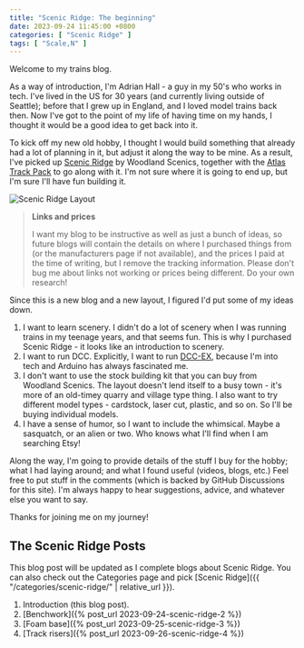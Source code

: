 ```yaml
---
title: "Scenic Ridge: The beginning"
date: 2023-09-24 11:45:00 +0800
categories: [ "Scenic Ridge" ]
tags: [ "Scale,N" ]
---
```


Welcome to my trains blog.

As a way of introduction, I'm Adrian Hall - a guy in my 50's who works in tech.  I've lived in the US for 30 years (and currently living outside of Seattle); before that I grew up in England, and I loved model trains back then.  Now I've got to the point of my life of having time on my hands, I thought it would be a good idea to get back into it.

To kick off my new old hobby, I thought I would build something that already had a lot of planning in it, but adjust it along the way to be mine.  As a result, I've picked up [Scenic Ridge](https://www.hobbytown.com/woodland-scenics-scenic-ridge-layout-kit-n-scale-woost1482/p291522) by Woodland Scenics, together with the [Atlas Track Pack](https://www.trainz.com/products/atlas-2588-n-scale-scenic-ridge-track-pack) to go along with it.  I'm not sure where it is going to end up, but I'm sure I'll have fun building it.

![Scenic Ridge Layout](https://woodlandscenics.woodlandscenics.com/images/NewWSWeb/ST1482_f_1.jpg)

> **Links and prices**
>
> I want my blog to be instructive as well as just a bunch of ideas, so future blogs will contain the details on where I purchased things from (or the manufacturers page if not available), and the prices I paid at the time of writing, but I remove the tracking information.  Please don't bug me about links not working or prices being different.  Do your own research!

Since this is a new blog and a new layout, I figured I'd put some of my ideas down.

1. I want to learn scenery. I didn't do a lot of scenery when I was running trains in my teenage years, and that seems fun.  This is why I purchased Scenic Ridge - it looks like an introduction to scenery.
2. I want to run DCC.  Explicitly, I want to run [DCC-EX](https://dcc-ex.com), because I'm into tech and Arduino has always fascinated me.
3. I don't want to use the stock building kit that you can buy from Woodland Scenics.  The layout doesn't lend itself to a busy town - it's more of an old-timey quarry and village type thing.  I also want to try different model types - cardstock, laser cut, plastic, and so on.  So I'll be buying individual models.
4. I have a sense of humor, so I want to include the whimsical.  Maybe a sasquatch, or an alien or two.  Who knows what I'll find when I am searching Etsy!

Along the way, I'm going to provide details of the stuff I buy for the hobby; what I had laying around; and what I found useful (videos, blogs, etc.)  Feel free to put stuff in the comments (which is backed by GitHub Discussions for this site).  I'm always happy to hear suggestions, advice, and whatever else you want to say.

Thanks for joining me on my journey!

## The Scenic Ridge Posts

This blog post will be updated as I complete blogs about Scenic Ridge.  You can also check out the Categories page and pick [Scenic Ridge]({{ "/categories/scenic-ridge/" | relative_url }}).

1. Introduction (this blog post).
2. [Benchwork]({% post_url 2023-09-24-scenic-ridge-2 %})
3. [Foam base]({% post_url 2023-09-25-scenic-ridge-3 %})
4. [Track risers]({% post_url 2023-09-26-scenic-ridge-4 %})
